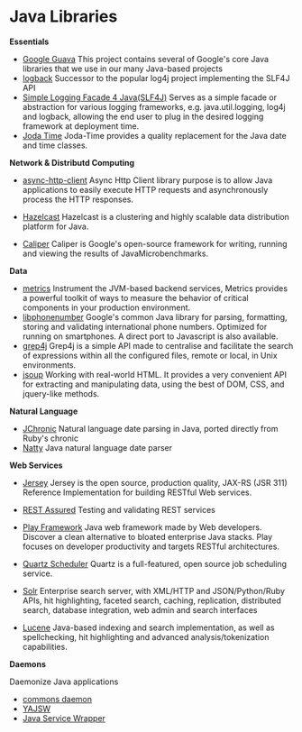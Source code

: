 # Java Libraries #

**Essentials**

- [Google Guava](http://code.google.com/p/guava-libraries/) This project contains several of Google's core Java libraries that we use in our many Java-based projects
- [logback](http://logback.qos.ch/) Successor to the popular log4j project implementing the SLF4J API
- [Simple Logging Facade 4 Java(SLF4J)](http://www.slf4j.org/) Serves as a simple facade or abstraction for various logging frameworks, e.g. java.util.logging, log4j and logback, allowing the end user to plug in the desired logging framework at deployment time.
- [Joda Time](http://joda-time.sourceforge.net/) Joda-Time provides a quality replacement for the Java date and time classes.

**Network & Distributd Computing**

- [async-http-client](http://github.com/AsyncHttpClient/async-http-client) Async Http Client library purpose is to allow Java applications to easily execute HTTP requests and asynchronously process the HTTP responses.
- [Hazelcast](http://www.hazelcast.com/) Hazelcast is a clustering and highly scalable data distribution platform for Java.

- [Caliper](http://code.google.com/p/caliper/) Caliper is Google's open-source framework for writing, running and viewing the results of JavaMicrobenchmarks.

**Data**

- [metrics](http://metrics.codahale.com/) Instrument the JVM-based backend services, Metrics provides a powerful toolkit of ways to measure the behavior of critical components in your production environment.
- [libphonenumber](http://code.google.com/p/libphonenumber/) Google's common Java library for parsing, formatting, storing and validating international phone numbers. Optimized for running on smartphones. A direct port to Javascript is also available.
- [grep4j](http://code.google.com/p/grep4j/) Grep4j is a simple API made to centralise and facilitate the search of expressions within all the configured files, remote or local, in Unix environments.
- [jsoup](http://jsoup.org/) Working with real-world HTML. It provides a very convenient API for extracting and manipulating data, using the best of DOM, CSS, and jquery-like methods.

**Natural Language**

- [JChronic](https://github.com/samtingleff/jchronic) Natural language date parsing in Java, ported directly from Ruby's chronic
- [Natty](https://github.com/joestelmach/natty) Java natural language date parser

**Web Services**

- [Jersey](http://jersey.java.net/) Jersey is the open source, production quality, JAX-RS (JSR 311) Reference Implementation for building RESTful Web services.
- [REST Assured](https://code.google.com/p/rest-assured/) Testing and validating REST services

- [Play Framework](http://www.playframework.org/) Java web framework made by Web developers. Discover a clean alternative to bloated enterprise Java stacks. Play focuses on developer productivity and targets RESTful architectures.

- [Quartz Scheduler](http://www.quartz-scheduler.org/) Quartz is a full-featured, open source job scheduling service.
- [Solr](http://lucene.apache.org/) Enterprise search server, with XML/HTTP and JSON/Python/Ruby APIs, hit highlighting, faceted search, caching, replication, distributed search, database integration, web admin and search interfaces
- [Lucene](http://lucene.apache.org/) Java-based indexing and search implementation, as well as spellchecking, hit highlighting and advanced analysis/tokenization capabilities.

**Daemons**

Daemonize Java applications

- [commons daemon](http://commons.apache.org/daemon/)
- [YAJSW](http://yajsw.sourceforge.net/)
- [Java Service Wrapper](http://wrapper.tanukisoftware.com/doc/german/download.jsp)
